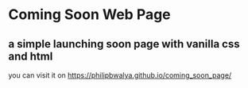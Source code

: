 # Coming Soon Web Page
## a simple launching soon page with vanilla css and html 

you can visit it on https://philipbwalya.github.io/coming_soon_page/
